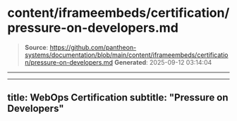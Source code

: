 # content/iframeembeds/certification/pressure-on-developers.md

> **Source**: https://github.com/pantheon-systems/documentation/blob/main/content/iframeembeds/certification/pressure-on-developers.md
> **Generated**: 2025-09-12 03:14:04

---

---
title: WebOps Certification
subtitle: "Pressure on Developers"
---

<Partial file="certification-guide/pressure-on-developers.md" />
